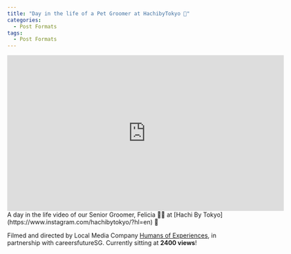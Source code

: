 ```yaml
---
title: "Day in the life of a Pet Groomer at HachibyTokyo 🐶"
categories:
  - Post Formats
tags:
  - Post Formats
---
```


<iframe width="640" height="360" src="https://www.youtube.com/embed/Q6rggPrOLUY" frameborder="0" allowfullscreen></iframe>
<br />
A day in the life video of our Senior Groomer, Felicia 👧🏻 at [Hachi By Tokyo](https://www.instagram.com/hachibytokyo/?hl=en) 🐶

Filmed and directed by Local Media Company [Humans of Experiences](https://www.instagram.com/humansofexperiences/), in partnership with careersfutureSG. Currently sitting at **2400 views**!